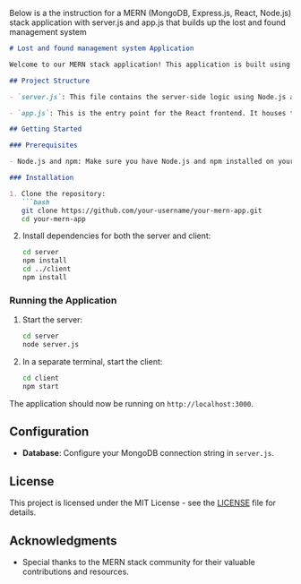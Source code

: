 
Below is a the instruction for a MERN (MongoDB, Express.js, React, Node.js) stack application with server.js and app.js that builds up the lost and found management system

```markdown
# Lost and found management system Application

Welcome to our MERN stack application! This application is built using MongoDB, Express.js, React, and Node.js.

## Project Structure

- `server.js`: This file contains the server-side logic using Node.js and Express.js. It handles API requests, connects to the MongoDB database, and serves as the backend for the application.

- `app.js`: This is the entry point for the React frontend. It houses the client-side logic and components, providing the user interface for the application.

## Getting Started

### Prerequisites

- Node.js and npm: Make sure you have Node.js and npm installed on your machine.

### Installation

1. Clone the repository:
   ```bash
   git clone https://github.com/your-username/your-mern-app.git
   cd your-mern-app
   ```

2. Install dependencies for both the server and client:
   ```bash
   cd server
   npm install
   cd ../client
   npm install
   ```

### Running the Application

1. Start the server:
   ```bash
   cd server
   node server.js
   ```

2. In a separate terminal, start the client:
   ```bash
   cd client
   npm start
   ```

The application should now be running on `http://localhost:3000`.

## Configuration

- **Database**: Configure your MongoDB connection string in `server.js`.

## License

This project is licensed under the MIT License - see the [LICENSE](LICENSE) file for details.

## Acknowledgments

- Special thanks to the MERN stack community for their valuable contributions and resources.

```
